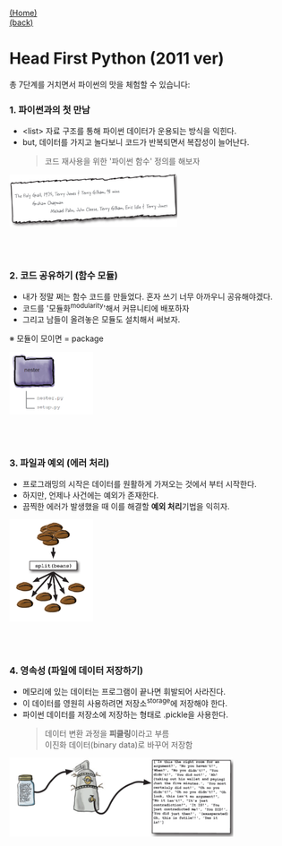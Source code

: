 [(Home)](https://github.com/DoranLyong/Python_study)<br/>
[(back)](https://github.com/DoranLyong/Python_study/tree/master/1_regular/Head_First_Python)

# Head First Python (2011 ver)
총 7단계를 거치면서 파이썬의 맛을 체험할 수 있습니다: <br/>

### 1. 파이썬과의 첫 만남 
* \<list> 자료 구조를 통해 파이썬 데이터가 운용되는 방식을 익힌다. 
* but, 데이터를 가지고 놀다보니 코드가 반복되면서 복잡성이 늘어난다. 
    > 코드 재사용을 위한 '파이썬 함수' 정의를 해보자 

<img src="ch1.PNG" width=300>

<br/><br/>

### 2. 코드 공유하기 (함수 모듈)
* 내가 정말 쩌는 함수 코드를 만들었다. 혼자 쓰기 너무 아까우니 공유해야겠다. 
* 코드를 '모듈화<sup>modularity</sup>'해서 커뮤니티에 배포하자 
* 그리고 남들이 올려놓은 모듈도 설치해서 써보자. <br/>

※ 모듈이 모이면 = package 

<img src="ch2.PNG" width=150>

<br/><br/>

### 3. 파일과 예외 (에러 처리)
* 프로그래밍의 시작은 데이터를 원활하게 가져오는 것에서 부터 시작한다. 
* 하지만, 언제나 사건에는 예외가 존재한다.
* 끔찍한 에러가 발생했을 때 이를 해결할 <b>예외 처리</b>기법을 익히자.  

<img src="ch3.PNG" width=150>

<br/><br/>

### 4. 영속성 (파일에 데이터 저장하기)
* 메모리에 있는 데이터는 프로그램이 끝나면 휘발되어 사라진다. 
* 이 데이터를 영원히 사용하려면 저장소<sup>storage</sup>에 저장해야 한다. 
* 파이썬 데이터를 저장소에 저장하는 형태로 .pickle을 사용한다. 
    > 데이터 변환 과정을 <b>피클링</b>이라고 부름  
    > 이진화 데이터(binary data)로 바꾸어 저장함 

<img src="ch4.PNG" width=400>
